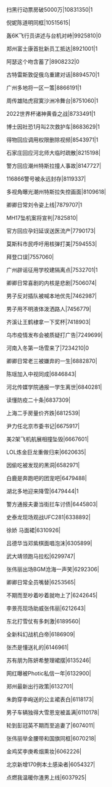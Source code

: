 扫黑行动票房破5000万|10831350|1

倪妮陈道明同框|10515615|

轰6K飞行员讲述与台机对峙|9925810|0

郑州富士康首批新员工抵达|8921001|1

阿瑟这个吻含蓄了|8908232|0

古特雷斯敦促俄乌重建对话|8894570|1

广州多地将一区一策|8866191|1

周传雄陆虎寂寞沙洲冷舞台|8751060|1

2022世界杯诸神黄昏之战|8733491|1

博士因社恐1月叫2次救护车|8683629|1

得物回应调用权限删除视频|8543971|1

石家庄回应河北师大临时疏散|8215198|

警方回应潮州特斯拉撞人事故|8147727|

116866警号被永远封存|8119337|

多视角曝光潮州特斯拉失控画面|8109618|

卿卿日常刘令姿上线|7879707|1

MH17坠机案将宣判|7825810|

官方回应孕妇延误送医流产|7790173|

莫斯科市民呼吁用核弹打美|7594553|

拜登口误|7557060|

广州辟谣征用学校建隔离点|7532701|1

卿卿日常喜剧的内核是悲剧|7506074|

男子反对插队被喊本地优先|7462987|

男子用不明液体泼洒路人|7456779|

齐溪让王鹤棣拿一下奖杯|7418903|

乌市疫情发布会被质疑打广告|7249699|

河南入冬第一场雪来了|7234210|0

卿卿日常老三被嫌弃的一生|6882870|

陈瑶加入中视同成|6846843|

河北传媒学院通报一学生离世|6840281|

读懂防疫二十条|6837309|

上海二手房量价齐跌|6812539|

尹力任北京市委书记|6675917|

美2架飞机航展相撞坠毁|6667601|

LOL炼金巨龙重做归来|6620635|

因偷吃被发现的黑洞|6582971|

白鹿是奔跑吧的团宠吧|6479488|

湖北多地迎来降雪|6479444|1

警方通报夫妻当街拦车讨债|6445803|

史泰龙现场观战UFC281|6338892|

徐娇 马面裙|6310926|

吕德华当邓紫棋面唱泡沫|6305899|

武大靖领跑马拉松|6299747|

张伟丽出场BGM沧海一声笑|6292306|

卿卿日常全员嘴替|6253565|

不期而至吵着吵着就吻上了|6242645|

李景亮现场助威张伟丽|6212643|

东北打雪仗有多刺激|6189560|

全新科幻战机白帝|6186909|

张杰是懂送礼的|6146961|

苏有朋为陈妍希整理裙摆|6135246|

网红曝被Photic私信一年|6132900|

郑州最新出行政策|6132701|

朱韵穿李峋送的公主裙表白|6118173|

男子车辆独得大雪恩宠被盖满|6110178|

轮到彭冠英不期而至追妻了|6074011|

张伟丽举金腰带和国旗同框|6070218|

金鸡奖李庚希烟熏妆|6062226|

北京新增170例本土感染者|6054327|

点燃我温暖你渣男上线|6037925|

